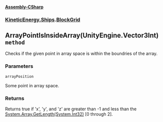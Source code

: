 #### [Assembly-CSharp](./Assembly-CSharp.md 'Assembly-CSharp')
### [KineticEnergy.Ships](./Assembly-CSharp.md#KineticEnergy-Ships 'KineticEnergy.Ships').[BlockGrid](./KineticEnergy-Ships-BlockGrid.md 'KineticEnergy.Ships.BlockGrid')
## ArrayPointIsInsideArray(UnityEngine.Vector3Int) `method`
Checks if the given point in array space is within the boundries of the array.
### Parameters

<a name='KineticEnergy-Ships-BlockGrid-ArrayPointIsInsideArray(UnityEngine-Vector3Int)-arrayPosition'></a>
`arrayPosition`

Some point in array space.
### Returns
Returns true if 'x', 'y', and 'z' are greater than -1 and less than the [System.Array.GetLength(System.Int32)](https://docs.microsoft.com/en-us/dotnet/api/System.Array.GetLength(System.Int32) 'System.Array.GetLength(System.Int32)') [0 through 2].
